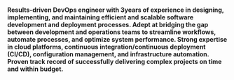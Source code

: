 #### Results-driven DevOps engineer with 3years of experience in designing, implementing, and maintaining efficient and scalable software development and deployment processes. Adept at bridging the gap between development and operations teams to streamline workflows, automate processes, and optimize system performance. Strong expertise in cloud platforms, continuous integration/continuous deployment (CI/CD), configuration management, and infrastructure automation. Proven track record of successfully delivering complex projects on time and within budget.
